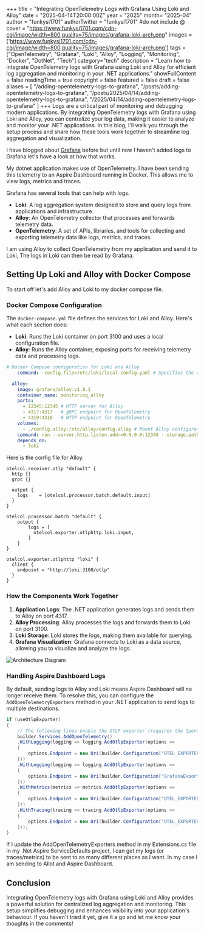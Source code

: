 +++
title = "Integrating OpenTelemetry Logs with Grafana Using Loki and Alloy"
date = "2025-04-14T20:00:00Z"
year = "2025"
month= "2025-04"
author = "funkysi1701"
authorTwitter = "funkysi1701" #do not include @
cover = "https://www.funkysi1701.com/cdn-cgi/image/width=800,quality=75/images/grafana-loki-arch.png"
images =['https://www.funkysi1701.com/cdn-cgi/image/width=800,quality=75/images/grafana-loki-arch.png']
tags = ["OpenTelemetry", "Grafana", "Loki", "Alloy", "Logging", "Monitoring", "Docker", "DotNet", "Tech"]
category="tech"
description = "Learn how to integrate OpenTelemetry logs with Grafana using Loki and Alloy for efficient log aggregation and monitoring in your .NET applications."
showFullContent = false
readingTime = true
copyright = false
featured = false
draft = false
aliases = [
    "/adding-opentelemetry-logs-to-grafana",
    "/posts/adding-opentelemetry-logs-to-grafana",
    "/posts/2025/04/14/adding-opentelemetry-logs-to-grafana",
    "/2025/04/14/adding-opentelemetry-logs-to-grafana" 
]
+++
Logs are a critical part of monitoring and debugging modern applications. By integrating OpenTelemetry logs with Grafana using Loki and Alloy, you can centralize your log data, making it easier to analyze and monitor your .NET applications. In this blog, I'll walk you through the setup process and share how these tools work together to streamline log aggregation and visualization.

I have blogged about [Grafana](/posts/2025/setting-up-grafana/) before but until now I haven't added logs to Grafana let's have a look at how that works.

My dotnet application makes use of OpenTelemetry. I have been sending this telemetry to an Aspire Dashboard running in Docker. This allows me to view logs, metrics and traces.

Grafana has several tools that can help with logs.

- **Loki**: A log aggregation system designed to store and query logs from applications and infrastructure.
- **Alloy**: An OpenTelemetry collector that processes and forwards telemetry data.
- **OpenTelemetry**: A set of APIs, libraries, and tools for collecting and exporting telemetry data like logs, metrics, and traces.

I am using Alloy to collect OpenTelemetry from my application and send it to Loki, The logs in Loki can then be read by Grafana.

## Setting Up Loki and Alloy with Docker Compose

To start off let's add Alloy and Loki to my docker compose file.

### Docker Compose Configuration

The `docker-compose.yml` file defines the services for Loki and Alloy. Here's what each section does:

- **Loki**: Runs the Loki container on port 3100 and uses a local configuration file.
- **Alloy**: Runs the Alloy container, exposing ports for receiving telemetry data and processing logs.

```docker-compose.yml
# Docker Compose configuration for Loki and Alloy
    command: -config.file=/etc/loki/local-config.yaml # Specifies the configuration file for Loki

  alloy:
    image: grafana/alloy:v1.8.1
    container_name: monitoring_alloy
    ports:
      - 12345:12345 # HTTP server for Alloy
      - 4317:4317   # gRPC endpoint for OpenTelemetry
      - 4319:4318   # HTTP endpoint for OpenTelemetry
    volumes:
      - ./config.alloy:/etc/alloy/config.alloy # Mount Alloy configuration
    command: run --server.http.listen-addr=0.0.0.0:12345 --storage.path=/var/lib/alloy/data /etc/alloy/config.alloy
    depends_on:
      - loki
```

Here is the config file for Alloy.

```alloy.config
otelcol.receiver.otlp "default" {
  http {}
  grpc {}

  output {
    logs    = [otelcol.processor.batch.default.input]
  }
}

otelcol.processor.batch "default" {
    output {
        logs = [
          otelcol.exporter.otlphttp.loki.input,
        ]
    }
}

otelcol.exporter.otlphttp "loki" {
  client {
    endpoint = "http://loki:3100/otlp"
  }
}
```

### How the Components Work Together

1. **Application Logs**: The .NET application generates logs and sends them to Alloy on port 4317.
2. **Alloy Processing**: Alloy processes the logs and forwards them to Loki on port 3100.
3. **Loki Storage**: Loki stores the logs, making them available for querying.
4. **Grafana Visualization**: Grafana connects to Loki as a data source, allowing you to visualize and analyze the logs.

![Architecture Diagram](https://www.funkysi1701.com/cdn-cgi/image/width=800,quality=75/images/grafana-loki-arch.png)


### Handling Aspire Dashboard Logs

By default, sending logs to Alloy and Loki means Aspire Dashboard will no longer receive them. To resolve this, you can configure the `AddOpenTelemetryExporters` method in your .NET application to send logs to multiple destinations.

```Extensions.cs
if (useOtlpExporter)
{
    // The following lines enable the OTLP exporter (requires the OpenTelemetry.Exporter.OpenTelemetryProtocol package)
    builder.Services.AddOpenTelemetry()
    .WithLogging(logging => logging.AddOtlpExporter(options =>
    {
        options.Endpoint = new Uri(builder.Configuration["OTEL_EXPORTER_OTLP_ENDPOINT"]);
    }))
    .WithLogging(logging => logging.AddOtlpExporter(options =>
    {
        options.Endpoint = new Uri(builder.Configuration["GrafanaExporter"]);
    }))
    .WithMetrics(metrics => metrics.AddOtlpExporter(options =>
    {
        options.Endpoint = new Uri(builder.Configuration["OTEL_EXPORTER_OTLP_ENDPOINT"]);
    }))
    .WithTracing(tracing => tracing.AddOtlpExporter(options =>
    {
        options.Endpoint = new Uri(builder.Configuration["OTEL_EXPORTER_OTLP_ENDPOINT"]);
    }));
}
```

If I update the AddOpenTelemetryExporters method in my Extensions.cs file in my .Net Aspire ServiceDefaults project, I can get my logs (or traces/metrics) to be sent to as many different places as I want. In my case I am sending to Allot and Aspire Dashboard.

## Conclusion

Integrating OpenTelemetry logs with Grafana using Loki and Alloy provides a powerful solution for centralized log aggregation and monitoring. This setup simplifies debugging and enhances visibility into your application's behaviour. If you haven't tried it yet, give it a go and let me know your thoughts in the comments!
